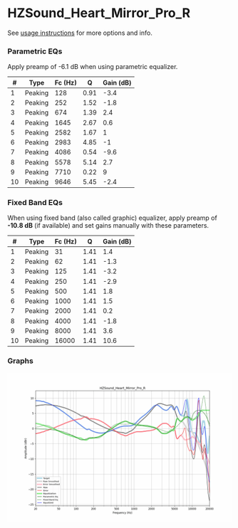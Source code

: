 # HZSound_Heart_Mirror_Pro_R
See [usage instructions](https://github.com/jaakkopasanen/AutoEq#usage) for more options and info.

### Parametric EQs
Apply preamp of -6.1 dB when using parametric equalizer.

|   # | Type    |   Fc (Hz) |    Q |   Gain (dB) |
|-----|---------|-----------|------|-------------|
|   1 | Peaking |       128 | 0.91 |        -3.4 |
|   2 | Peaking |       252 | 1.52 |        -1.8 |
|   3 | Peaking |       674 | 1.39 |         2.4 |
|   4 | Peaking |      1645 | 2.67 |         0.6 |
|   5 | Peaking |      2582 | 1.67 |         1   |
|   6 | Peaking |      2983 | 4.85 |        -1   |
|   7 | Peaking |      4086 | 0.54 |        -9.6 |
|   8 | Peaking |      5578 | 5.14 |         2.7 |
|   9 | Peaking |      7710 | 0.22 |         9   |
|  10 | Peaking |      9646 | 5.45 |        -2.4 |

### Fixed Band EQs
When using fixed band (also called graphic) equalizer, apply preamp of **-10.8 dB** (if available) and set gains manually with these parameters.

|   # | Type    |   Fc (Hz) |    Q |   Gain (dB) |
|-----|---------|-----------|------|-------------|
|   1 | Peaking |        31 | 1.41 |         1.4 |
|   2 | Peaking |        62 | 1.41 |        -1.3 |
|   3 | Peaking |       125 | 1.41 |        -3.2 |
|   4 | Peaking |       250 | 1.41 |        -2.9 |
|   5 | Peaking |       500 | 1.41 |         1.8 |
|   6 | Peaking |      1000 | 1.41 |         1.5 |
|   7 | Peaking |      2000 | 1.41 |         0.2 |
|   8 | Peaking |      4000 | 1.41 |        -1.8 |
|   9 | Peaking |      8000 | 1.41 |         3.6 |
|  10 | Peaking |     16000 | 1.41 |        10.6 |

### Graphs
![](./HZSound_Heart_Mirror_Pro_R.png)
